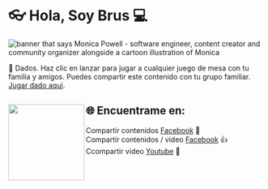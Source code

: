 # 👓 Hola, Soy Brus 💻

<img src="https://github.com/BrusEspinal/dado/blob/main/img/calculadora.png" alt="banner that says Monica Powell - software engineer, content creator and community organizer alongside a cartoon illustration of Monica">

🎲 Dados. Haz clic en lanzar para jugar a cualquier juego de mesa con tu familia y amigos. Puedes compartir este contenido con tu grupo familiar. <a href="https://brusespinal.github.io/dado/" target="_blank" >Jugar dado aquí</a>.

## 🌐 Encuentrame en: <img align="left" width="150" height="150" src="https://github.com/BrusEspinal/dado/blob/main/img/calculadora.gif?raw=true"></a>
Compartir contenidos <a href="https://www.facebook.com/">Facebook</a> 🤘 <br>
Compartir contenidos / video <a href="https://www.facebook.com/brus.espinal/videos_by"> Facebook</a> 👍 <br>
Ccompartir video <a href="https://www.youtube.com/user/Materialhyo">Youtube</a> 🤙
